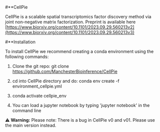 #**CellPie

CellPie is a scalable spatial transcriptomics factor discovery method via joint non-negative matrix factorization. Preprint is available here [https://www.biorxiv.org/content/10.1101/2023.09.29.560213v2](https://www.biorxiv.org/content/10.1101/2023.09.29.560213v3)

#**Installation

To install CellPie we recommend creating a conda environment using the following commands: 

1) Clone the git repo: git clone https://github.com/ManchesterBioinference/CellPie

2) cd into CellPie directory and do: conda env create -f environment_cellpie.yml

3) conda activate cellpie_env

4) You can load a jupyter notebook by typing 'jupyter notebook' in the command line


⚠️ **Warning:** Please note: There is a bug in CellPie v0 and v01. Please use the main version instead.

